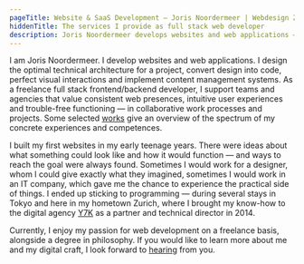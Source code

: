 ```yaml
---
pageTitle: Website & SaaS Development — Joris Noordermeer | Webdesign Zurich
hiddenTitle: The services I provide as full stack web developer
description: Joris Noordermeer develops websites and web applications – for clients that value consistent web presences and intuitive user experiences.
---
```


I am Joris Noordermeer. I develop websites and web applications. I design the optimal technical architecture for a project, convert design into code, perfect visual interactions and implement content management systems. As a freelance full stack frontend/&#8203;backend developer, I support teams and agencies that value consistent web presences, intuitive user experiences and trouble-free functioning — in collaborative work processes and projects. Some selected [works](/work) give an overview of the spectrum of my concrete experiences and competences.

I built my first websites in my early teenage years. There were ideas about what something could look like and how it would function — and ways to reach the goal were always found. Sometimes I would work for a designer, whom I could give exactly what they imagined, sometimes I would work in an IT company, which gave me the chance to experience the practical side of things. I ended up sticking to programming — during several stays in Tokyo and here in my hometown Zurich, where I brought my know-how to the digital agency [Y7K](https://y7k.com) as a partner and technical director in 2014. 

Currently, I enjoy my passion for web development on a freelance basis, alongside a degree in philosophy. If you would like to learn more about me and my digital craft, I look forward to [hearing](/contact) from you.
